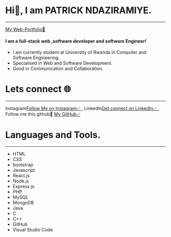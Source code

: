 <h1> Hi👋, I am PATRICK NDAZIRAMIYE.</h1>
 <hr>
 <a href="https://npatrickportfolio.netlify.app/">My Web-Portfolio🎯</a>
 <h4>I am a full-stack web ,software developer and software Engineer!</h4>
   <ul>
     <li> I am currently student at University of Rwanda in Computer and Software Engineering.</li>
     <li> Specialised in Web and Software Development.</li>
     <li>Good in Communication and Collaboration.</li>
   </ul>
   <h1>Lets connect 🌐</h1>
   <hr>
   Instagram<a href="https://www.instagram.com/n_patrick003/">Follow Me on Instagram✅ </a>, LinkedIn<a href="https://www.linkedin.com/in/patrick-ndaziramiye-aa4939251">Get connect on LinkedIn✅ </a>
   , Follow me this github🤝 <a href="https://github.com/Ndaziramiyep/">My GitHub✅ </a>

  <h1>Languages and Tools.</h1>
  <hr>
  <ul>
    <li>HTML</li>
    <li>CSS</li>
    <li>bootstrap</li>
    <li>Javascript</li>
    <li>React.js</li>
    <li>Node.js</li>
    <li>Express.js</li>
    <li>PHP</li>
    <li>MySQL</li>
    <li>MongoDB</li>
    <li>Java</li>
    <li>C</li>
    <li>C++</li>
    <li>GitHub</li>
    <li>Visual Studio Code</li>    
  </ul>
<!-- - 👀 I’m interested in ...
- 🌱 I’m currently learning ...
- 💞️ I’m looking to collaborate on ...
- 📫 How to reach me ...
- 😄 Pronouns: ...
- ⚡ Fun fact: ... -->

<!---
Ndaziramiyep/Ndaziramiyep is a ✨ special ✨ repository because its `README.md` (this file) appears on your GitHub profile.
You can click the Preview link to take a look at your changes.
--->
